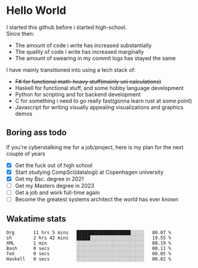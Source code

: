 # Hello World

I started this github before i started high-school.  
Since then:
- The amount of code i write has increased substantially
- The quality of code i write has increased marginally
- The amount of swearing in my commit logs has stayed the same

I have mainly transitioned into using a tech stack of:
- ~~F# for functional math-heavy stuff(mainly uni calculations)~~
- Haskell for functional stuff, and some hobby language development
- Python for scripting and for backend development
- C for something i need to go really fast(gonna learn rust at some point)
- Javascript for writing visually appealing visualizations and graphics demos

## Boring ass todo
If you're cyberstalking me for a job/project, here is my plan for the next couple of years
- [x] Get the fuck out of high school
- [x] Start studying CompSci(datalogi) at Copenhagen university
- [x] Get my Bsc. degree in 2021
- [ ] Get my Masters degree in 2023
- [ ] Get a job and work full-time again
- [ ] Become the greatest systems architect the world has ever known

## Wakatime stats
<!--START_SECTION:waka-->

```text
Org       11 hrs 5 mins   ████████████████████░░░░░   80.07 %
sh        2 hrs 42 mins   █████░░░░░░░░░░░░░░░░░░░░   19.55 %
XML       1 min           ░░░░░░░░░░░░░░░░░░░░░░░░░   00.19 %
Bash      0 secs          ░░░░░░░░░░░░░░░░░░░░░░░░░   00.11 %
TeX       0 secs          ░░░░░░░░░░░░░░░░░░░░░░░░░   00.05 %
Haskell   0 secs          ░░░░░░░░░░░░░░░░░░░░░░░░░   00.02 %
```

<!--END_SECTION:waka-->
